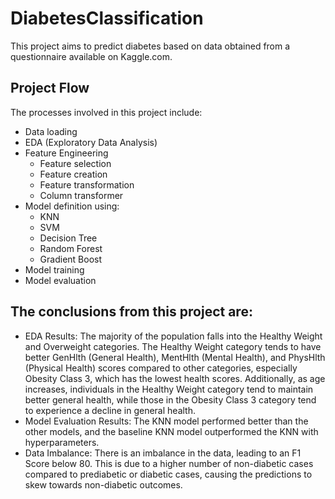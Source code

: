 # DiabetesClassification

This project aims to predict diabetes based on data obtained from a questionnaire available on Kaggle.com.

## Project Flow
The processes involved in this project include:
- Data loading
- EDA (Exploratory Data Analysis)
- Feature Engineering
  - Feature selection
  - Feature creation
  - Feature transformation
  - Column transformer
- Model definition using:
  - KNN
  - SVM
  - Decision Tree
  - Random Forest
  - Gradient Boost
- Model training
- Model evaluation

## The conclusions from this project are:

- EDA Results: The majority of the population falls into the Healthy Weight and Overweight categories. The Healthy Weight category tends to have better GenHlth (General Health), MentHlth (Mental Health), and PhysHlth (Physical Health) scores compared to other categories, especially Obesity Class 3, which has the lowest health scores. Additionally, as age increases, individuals in the Healthy Weight category tend to maintain better general health, while those in the Obesity Class 3 category tend to experience a decline in general health.
- Model Evaluation Results: The KNN model performed better than the other models, and the baseline KNN model outperformed the KNN with hyperparameters.
- Data Imbalance: There is an imbalance in the data, leading to an F1 Score below 80. This is due to a higher number of non-diabetic cases compared to prediabetic or diabetic cases, causing the predictions to skew towards non-diabetic outcomes.

